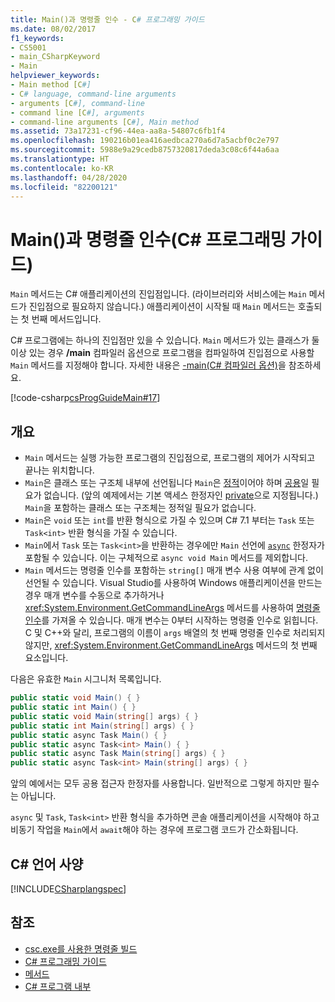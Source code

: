 ```yaml
---
title: Main()과 명령줄 인수 - C# 프로그래밍 가이드
ms.date: 08/02/2017
f1_keywords:
- CS5001
- main_CSharpKeyword
- Main
helpviewer_keywords:
- Main method [C#]
- C# language, command-line arguments
- arguments [C#], command-line
- command line [C#], arguments
- command-line arguments [C#], Main method
ms.assetid: 73a17231-cf96-44ea-aa8a-54807c6fb1f4
ms.openlocfilehash: 190216b01ea416aedbca270a6d7a5acbf0c2e797
ms.sourcegitcommit: 5988e9a29cedb8757320817deda3c08c6f44a6aa
ms.translationtype: HT
ms.contentlocale: ko-KR
ms.lasthandoff: 04/28/2020
ms.locfileid: "82200121"
---
```

# <a name="main-and-command-line-arguments-c-programming-guide"></a>Main()과 명령줄 인수(C# 프로그래밍 가이드)

`Main` 메서드는 C# 애플리케이션의 진입점입니다. (라이브러리와 서비스에는 `Main` 메서드가 진입점으로 필요하지 않습니다.) 애플리케이션이 시작될 때 `Main` 메서드는 호출되는 첫 번째 메서드입니다.

 C# 프로그램에는 하나의 진입점만 있을 수 있습니다. `Main` 메서드가 있는 클래스가 둘 이상 있는 경우 **/main** 컴파일러 옵션으로 프로그램을 컴파일하여 진입점으로 사용할 `Main` 메서드를 지정해야 합니다. 자세한 내용은 [-main(C# 컴파일러 옵션)](../../language-reference/compiler-options/main-compiler-option.md)을 참조하세요.

[!code-csharp[csProgGuideMain#17](~/samples/snippets/csharp/VS_Snippets_VBCSharp/csProgGuideMain/CS/Class1.cs#17)]

## <a name="overview"></a>개요

- `Main` 메서드는 실행 가능한 프로그램의 진입점으로, 프로그램의 제어가 시작되고 끝나는 위치합니다.
- `Main`은 클래스 또는 구조체 내부에 선언됩니다 `Main`은 [정적](../../language-reference/keywords/static.md)이어야 하며 [공용](../../language-reference/keywords/public.md)일 필요가 없습니다. (앞의 예제에서는 기본 액세스 한정자인 [private](../../language-reference/keywords/private.md)으로 지정됩니다.) `Main`을 포함하는 클래스 또는 구조체는 정적일 필요가 없습니다.
- `Main`은 `void` 또는 `int`를 반환 형식으로 가질 수 있으며 C# 7.1 부터는 `Task` 또는 `Task<int>` 반환 형식을 가질 수 있습니다.
- `Main`에서 `Task` 또는 `Task<int>`을 반환하는 경우에만 `Main` 선언에 [`async`](../../language-reference/keywords/async.md) 한정자가 포함될 수 있습니다. 이는 구체적으로 `async void Main` 메서드를 제외합니다.
- `Main` 메서드는 명령줄 인수를 포함하는 `string[]` 매개 변수 사용 여부에 관계 없이 선언될 수 있습니다. Visual Studio를 사용하여 Windows 애플리케이션을 만드는 경우 매개 변수를 수동으로 추가하거나 <xref:System.Environment.GetCommandLineArgs> 메서드를 사용하여 [명령줄 인수](command-line-arguments.md)를 가져올 수 있습니다. 매개 변수는 0부터 시작하는 명령줄 인수로 읽힙니다. C 및 C++와 달리, 프로그램의 이름이 `args` 배열의 첫 번째 명령줄 인수로 처리되지 않지만, <xref:System.Environment.GetCommandLineArgs> 메서드의 첫 번째 요소입니다.

다음은 유효한 `Main` 시그니처 목록입니다.

```csharp
public static void Main() { }
public static int Main() { }
public static void Main(string[] args) { }
public static int Main(string[] args) { }
public static async Task Main() { }
public static async Task<int> Main() { }
public static async Task Main(string[] args) { }
public static async Task<int> Main(string[] args) { }
```

앞의 예에서는 모두 공용 접근자 한정자를 사용합니다. 일반적으로 그렇게 하지만 필수는 아닙니다.

`async` 및 `Task`, `Task<int>` 반환 형식을 추가하면 콘솔 애플리케이션을 시작해야 하고 비동기 작업을 `Main`에서 `await`해야 하는 경우에 프로그램 코드가 간소화됩니다.

## <a name="c-language-specification"></a>C# 언어 사양

[!INCLUDE[CSharplangspec](~/includes/csharplangspec-md.md)]

## <a name="see-also"></a>참조

- [csc.exe를 사용한 명령줄 빌드](../../language-reference/compiler-options/command-line-building-with-csc-exe.md)
- [C# 프로그래밍 가이드](../index.md)
- [메서드](../classes-and-structs/methods.md)
- [C# 프로그램 내부](../inside-a-program/index.md)

